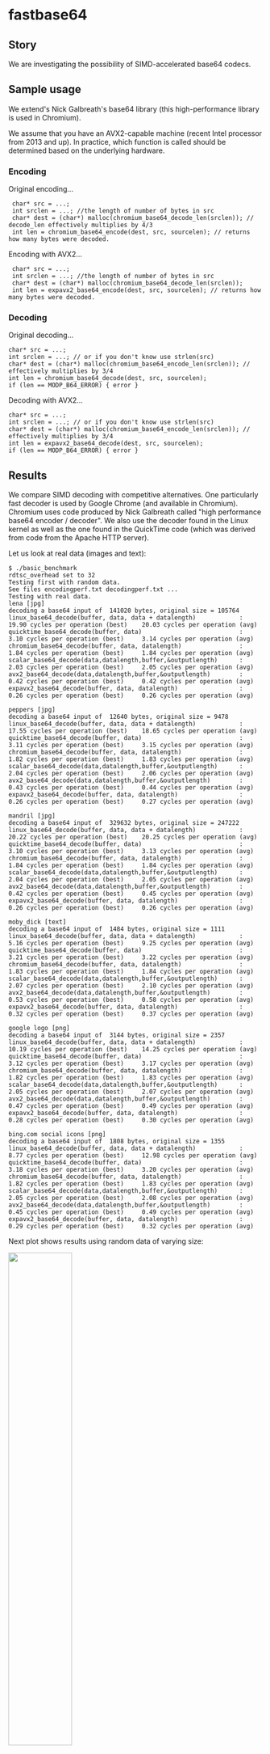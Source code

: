 # fastbase64


## Story

We are investigating the possibility of SIMD-accelerated base64 codecs.

## Sample usage


We extend's Nick Galbreath's base64 library (this high-performance library is used in Chromium).

We assume that you have an AVX2-capable machine (recent Intel processor from 2013 and up). In practice,
which function is called should be determined based on the underlying hardware.

### Encoding

Original encoding...
```
 char* src = ...;
 int srclen = ...; //the length of number of bytes in src
 char* dest = (char*) malloc(chromium_base64_decode_len(srclen)); // decode_len effectively multiplies by 4/3
 int len = chromium_base64_encode(dest, src, sourcelen); // returns how many bytes were decoded.
```
Encoding with AVX2...
```
 char* src = ...;
 int srclen = ...; //the length of number of bytes in src
 char* dest = (char*) malloc(chromium_base64_decode_len(srclen));
 int len = expavx2_base64_encode(dest, src, sourcelen); // returns how many bytes were decoded.
```

### Decoding

Original decoding...
```
char* src = ...;
int srclen = ...; // or if you don't know use strlen(src)
char* dest = (char*) malloc(chromium_base64_encode_len(srclen)); // effectively multiplies by 3/4
int len = chromium_base64_decode(dest, src, sourcelen);
if (len == MODP_B64_ERROR) { error }
```



Decoding with AVX2...

```
char* src = ...;
int srclen = ...; // or if you don't know use strlen(src)
char* dest = (char*) malloc(chromium_base64_encode_len(srclen)); // effectively multiplies by 3/4
int len = expavx2_base64_decode(dest, src, sourcelen);
if (len == MODP_B64_ERROR) { error }
```





## Results

We compare SIMD decoding with competitive alternatives.  One particularly fast decoder is used by Google Chrome (and available in Chromium). Chromium uses code produced by Nick Galbreath  called "high performance base64 encoder / decoder". We also use the decoder found in the Linux kernel as well as the one found in the QuickTime code (which was derived from code from the Apache HTTP server).

Let us look at real data (images and text):

```
$ ./basic_benchmark
rdtsc_overhead set to 32
Testing first with random data.
See files encodingperf.txt decodingperf.txt ...
Testing with real data.
lena [jpg]
decoding a base64 input of  141020 bytes, original size = 105764
linux_base64_decode(buffer, data, data + datalength)        	:  19.90 cycles per operation (best) 	20.03 cycles per operation (avg)
quicktime_base64_decode(buffer, data)                       	:  3.10 cycles per operation (best) 	3.14 cycles per operation (avg)
chromium_base64_decode(buffer, data, datalength)            	:  1.84 cycles per operation (best) 	1.84 cycles per operation (avg)
scalar_base64_decode(data,datalength,buffer,&outputlength)  	:  2.03 cycles per operation (best) 	2.05 cycles per operation (avg)
avx2_base64_decode(data,datalength,buffer,&outputlength)    	:  0.42 cycles per operation (best) 	0.42 cycles per operation (avg)
expavx2_base64_decode(buffer, data, datalength)             	:  0.26 cycles per operation (best) 	0.26 cycles per operation (avg)

peppers [jpg]
decoding a base64 input of  12640 bytes, original size = 9478
linux_base64_decode(buffer, data, data + datalength)        	:  17.55 cycles per operation (best) 	18.65 cycles per operation (avg)
quicktime_base64_decode(buffer, data)                       	:  3.11 cycles per operation (best) 	3.15 cycles per operation (avg)
chromium_base64_decode(buffer, data, datalength)            	:  1.82 cycles per operation (best) 	1.83 cycles per operation (avg)
scalar_base64_decode(data,datalength,buffer,&outputlength)  	:  2.04 cycles per operation (best) 	2.06 cycles per operation (avg)
avx2_base64_decode(data,datalength,buffer,&outputlength)    	:  0.43 cycles per operation (best) 	0.44 cycles per operation (avg)
expavx2_base64_decode(buffer, data, datalength)             	:  0.26 cycles per operation (best) 	0.27 cycles per operation (avg)

mandril [jpg]
decoding a base64 input of  329632 bytes, original size = 247222
linux_base64_decode(buffer, data, data + datalength)        	:  20.22 cycles per operation (best) 	20.25 cycles per operation (avg)
quicktime_base64_decode(buffer, data)                       	:  3.10 cycles per operation (best) 	3.13 cycles per operation (avg)
chromium_base64_decode(buffer, data, datalength)            	:  1.84 cycles per operation (best) 	1.84 cycles per operation (avg)
scalar_base64_decode(data,datalength,buffer,&outputlength)  	:  2.04 cycles per operation (best) 	2.05 cycles per operation (avg)
avx2_base64_decode(data,datalength,buffer,&outputlength)    	:  0.42 cycles per operation (best) 	0.45 cycles per operation (avg)
expavx2_base64_decode(buffer, data, datalength)             	:  0.26 cycles per operation (best) 	0.26 cycles per operation (avg)

moby_dick [text]
decoding a base64 input of  1484 bytes, original size = 1111
linux_base64_decode(buffer, data, data + datalength)        	:  5.16 cycles per operation (best) 	9.25 cycles per operation (avg)
quicktime_base64_decode(buffer, data)                       	:  3.21 cycles per operation (best) 	3.22 cycles per operation (avg)
chromium_base64_decode(buffer, data, datalength)            	:  1.83 cycles per operation (best) 	1.84 cycles per operation (avg)
scalar_base64_decode(data,datalength,buffer,&outputlength)  	:  2.07 cycles per operation (best) 	2.10 cycles per operation (avg)
avx2_base64_decode(data,datalength,buffer,&outputlength)    	:  0.53 cycles per operation (best) 	0.58 cycles per operation (avg)
expavx2_base64_decode(buffer, data, datalength)             	:  0.32 cycles per operation (best) 	0.37 cycles per operation (avg)

google logo [png]
decoding a base64 input of  3144 bytes, original size = 2357
linux_base64_decode(buffer, data, data + datalength)        	:  10.19 cycles per operation (best) 	14.25 cycles per operation (avg)
quicktime_base64_decode(buffer, data)                       	:  3.12 cycles per operation (best) 	3.17 cycles per operation (avg)
chromium_base64_decode(buffer, data, datalength)            	:  1.82 cycles per operation (best) 	1.83 cycles per operation (avg)
scalar_base64_decode(data,datalength,buffer,&outputlength)  	:  2.05 cycles per operation (best) 	2.07 cycles per operation (avg)
avx2_base64_decode(data,datalength,buffer,&outputlength)    	:  0.47 cycles per operation (best) 	0.49 cycles per operation (avg)
expavx2_base64_decode(buffer, data, datalength)             	:  0.28 cycles per operation (best) 	0.30 cycles per operation (avg)

bing.com social icons [png]
decoding a base64 input of  1808 bytes, original size = 1355
linux_base64_decode(buffer, data, data + datalength)        	:  8.77 cycles per operation (best) 	12.98 cycles per operation (avg)
quicktime_base64_decode(buffer, data)                       	:  3.18 cycles per operation (best) 	3.20 cycles per operation (avg)
chromium_base64_decode(buffer, data, datalength)            	:  1.82 cycles per operation (best) 	1.83 cycles per operation (avg)
scalar_base64_decode(data,datalength,buffer,&outputlength)  	:  2.05 cycles per operation (best) 	2.08 cycles per operation (avg)
avx2_base64_decode(data,datalength,buffer,&outputlength)    	:  0.45 cycles per operation (best) 	0.49 cycles per operation (avg)
expavx2_base64_decode(buffer, data, datalength)             	:  0.29 cycles per operation (best) 	0.32 cycles per operation (avg)
```

Next plot shows results using random data of varying size:

<img src="https://github.com/lemire/fastbase64/blob/master/results/skylake_decoding_cyclesperinputbyte.png" width="50%" />

We see that for base64 inputs of 100 bytes or more the AVX2 decoder is much faster, being more than three times faster.


## How does SIMD base64 decoding works?

Let us focus on decoding, the most performance-sensitive task.

### Character decoding (lookup)

Base64 writes 6-bit bytes in text form, not as byte values in [0,64). It is useful to take the text input and convert it to values in [0,64) if we want to decode base64 text. (This is not a necessary step however: some high performance base64 decoders do not include such a separate step, decoding base64 in one pass instead.) Muła calls this a lookup, possibly because it is commonly solved using a lookup table.

Muła showed (https://github.com/WojciechMula/base64simd) that you could quickly take a 32-byte vector of base64 encoded text and convert it to an array of integers in [0,64) using shifts, bitwise logical operations and shuffles. It is fast.

### Bit packing

Given the byte values in [0,64), i.e., 6-bit values, we must then pack them to finish the decoding. Base64 works by packing 4 bytes into 3 bytes as follows. The normal 4-byte to 3-byte base64 decoding routine goes as follows...

```
output[0] =  ( input[0] << 2 ) | ( input[1] >> 4)
output[1] =  ( input[1] << 4 ) | ( input[2] >> 2)
output[2] =  ( input[3] << 6 ) |  input[3]
```

See https://en.wikipedia.org/wiki/Base64#Sample_Implementation_in_Java for a reference implementation.

(Base64 decoders such as the one in the Chromium code base avoid shifts entirely by looking up bytes as "pre-shifted" 32-bit values.)


Muła addresses the issue of "gathering data" from the result of the lookup:
http://0x80.pl/notesen/2016-01-17-sse-base64-decoding.html#gathering-data


In a naive form, Muła suggests we use code as this :

```
const __m128i bits_a = _mm_and_si128(values, _mm256_set1_epi32(0x0000003f));
const __m128i bits_b = _mm_srli_epi32(_mm_and_si128(values, _mm256_set1_epi32(0x00003f00)), 2);
const __m128i bits_c = _mm_srli_epi32(_mm_and_si128(values, _mm256_set1_epi32(0x003f0000)), 4);
const __m128i bits_d = _mm_srli_epi32(_mm_and_si128(values, _mm256_set1_epi32(0x3f000000)), 6);

result = _mm_or_si128(bits_a, _mm_or_si128(bits_b, _mm_or_si128(bits_c, bits_d)));
```

This almost correct, but base64 works in big endian mode so proper byte shuffling is needed.
